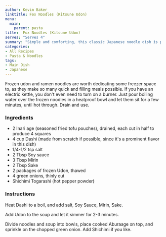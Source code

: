 ```yaml
---
author: Kevin Baker
linktitle: Fox Noodles (Kitsune Udon)
menu:
  main:
    parent: pasta
title:  Fox Noodles (Kitsune Udon)
serves: "Serves 4"
summary: "Simple and comforting, this classic Japanese noodle dish is perfect on a cool autumn day. The golden tofu pouches are reminiscent of the color of a fox."
categories:
- All Recipes
- Pasta & Noodles
tags: 
- Main Dish
- Japanese
---
```


Frozen udon and ramen noodles are worth dedicating some freezer space to, as they make so many quick and filling meals possible. If you have an electric kettle, you don't even need to turn on a burner. Just pour boiling water over the frozen noodles in a heatproof bowl and let them sit for a few minutes, until hot through.  Drain and use.

### Ingredients

<div class="ingredient-list">

* 2 Inari age (seasoned fried tofu pouches), drained, each cut in half to produce 4 squares  
* 4 cup Dashi (made from scratch if possible, since it's a prominent flavor in this dish)    
* 1/4-1/2 tsp salt  
* 2 Tbsp Soy sauce  
* 3 Tbsp Mirin  
* 2 Tbsp Sake  
* 2 packages of frozen Udon, thawed  
* 4 green onions, thinly cut  
* Shichimi Togarashi (hot pepper powder)   

</div>

### Instructions
Heat Dashi to a boil, and add salt, Soy Sauce, Mirin, Sake.

Add Udon to the soup and let it simmer for 2-3 minutes.

Divide noodles and soup into bowls, place cooked Aburaage on top, and sprinkle on the chopped green onion. Add Shichimi if you like.
